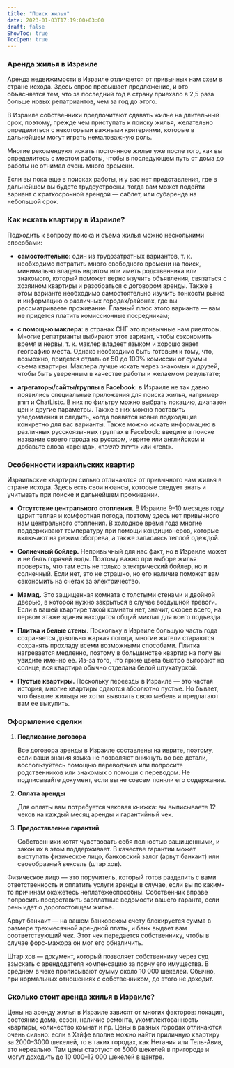 ```yaml
---
title: "Поиск жилья"
date: 2023-01-03T17:19:00+03:00
draft: false
ShowToc: true
TocOpen: true
---
```

### Аренда жилья в Израиле

 Аренда недвижимости в Израиле отличается от привычных нам схем в стране исхода. Здесь спрос превышает предложение, и это объясняется тем, что за последний год в страну приехало в 2,5 раза больше новых репатриантов, чем за год до этого.

В Израиле собственники предпочитают сдавать жилье на длительный срок, поэтому, прежде чем приступать к поиску жилья, желательно определиться с некоторыми важными критериями, которые в дальнейшем могут играть немаловажную роль. 

Многие рекомендуют искать постоянное жилье уже после того, как вы определитесь с местом работы, чтобы в последующем путь от дома до работы не отнимал очень много времени. 

Если вы пока еще в поисках работы, и у вас нет представления, где в дальнейшем вы будете трудоустроены, тогда вам может подойти вариант с краткосрочной арендой — саблет, или субаренда на небольшой срок.



### Как искать квартиру в Израиле?

Подходить к вопросу поиска и съема жилья можно несколькими способами:

* **самостоятельно**: один из трудозатратных вариантов, т. к. необходимо потратить много свободного времени на поиск, минимально владеть ивритом или иметь родственника или знакомого, который поможет верно изучить объявления, связаться с хозяином квартиры и разобраться с договором аренды. Также в этом варианте необходимо самостоятельно изучить тонкости рынка и информацию о различных городах/районах, где вы рассматриваете проживание. Главный плюс этого варианта — вам не придется платить комиссионные посредникам;

  

* **с помощью маклера**: в странах СНГ это привычные нам риелторы. Многие репатрианты выбирают этот вариант, чтобы сэкономить время и нервы, т. к. маклер владеет языком и хорошо знает географию места. Однако необходимо быть готовым к тому, что, возможно, придется отдать от 50 до 100% комиссии от суммы съема квартиры. Маклера лучше искать через знакомых и друзей, чтобы быть уверенным в качестве работы и желаемом результате;

  

* **агрегаторы/сайты/группы в Facebook:** в Израиле не так давно появились специальные приложения для поиска жилья, например דורון и ChatListс. В них по фильтру можно выбрать локацию, диапазон цен и другие параметры. Также в них можно поставить уведомления и следить, когда появятся новые подходящие конкретно для вас варианты. Также можно искать информацию в различных русскоязычных группах в Facebook: введите в поиске название своего города на русском, иврите или английском и добавьте слова «аренда», «דירות להשכר» или «rent».

  

### Особенности израильских квартир

  

Израильские квартиры сильно отличаются от привычного нам жилья в стране исхода. Здесь есть свои нюансы, которые следует знать и учитывать при поиске и дальнейшем проживании. 

  

* **Отсутствие центрального отопления.** В Израиле 9–10 месяцев году царит теплая и комфортная погода, поэтому здесь нет привычного нам центрального отопления. В холодное время года многие поддерживают температуру при помощи кондиционеров, которые включают на режим обогрева, а также запасаясь теплой одеждой. 

  

* **Солнечный бойлер.** Непривычный для нас факт, но в Израиле может и не быть горячей воды. Поэтому важно при выборе жилья проверять, что там есть не только электрический бойлер, но и солнечный. Если нет, это не страшно, но его наличие поможет вам сэкономить на счетах за электричество. 

  

* **Мамад.** Это защищенная комната с толстыми стенами и двойной дверью, в которой нужно закрыться в случае воздушной тревоги. Если в вашей квартире такой комнаты нет, значит, скорее всего, на первом этаже здания находится общий миклат для всего подъезда. 

  

* **Плитка и белые стены**. Поскольку в Израиле большую часть года сохраняется довольно жаркая погода, многие жители стараются сохранять прохладу всеми возможными способами. Плитка нагревается медленно, поэтому в большинстве квартир на полу вы увидите именно ее. Из-за того, что яркие цвета быстро выгорают на солнце, вся квартира обычно отделана белой штукатуркой.

  

* **Пустые квартиры.** Поскольку переезды в Израиле — это частая история, многие квартиры сдаются абсолютно пустые. Но бывает, что бывшие жильцы не хотят вывозить свою мебель и предлагают вам ее выкупить. 

  

### Оформление сделки

1.  **Подписание договора**

    Все договора аренды в Израиле составлены на иврите, поэтому, если ваши знания языка не позволяют вникнуть во все детали, воспользуйтесь помощью переводчика или попросите родственников или знакомых о помощи с переводом. Не подписывайте документ, если вы не совсем поняли его содержание. 

1.  **Оплата аренды**

    Для оплаты вам потребуется чековая книжка: вы выписываете 12 чеков на каждый месяц аренды и гарантийный чек.

1.  **Предоставление гарантий**

    Собственники хотят чувствовать себя полностью защищенными, и закон их в этом поддерживает. В качестве гарантии может выступать физическое лицо, банковский залог (арвут банкаит) или своеобразный вексель (штар хов).

Физическое лицо — это поручитель, который готов разделить с вами ответственность и оплатить услуги аренды в случае, если вы по каким-то причинам окажетесь неплатежеспособны. Собственник вправе попросить предоставить зарплатные ведомости вашего гаранта, если речь идет о дорогостоящем жилье.

Арвут банкаит — на вашем банковском счету блокируется сумма в размере трехмесячной арендной платы, и банк выдает вам соответствующий чек. Этот чек передается собственнику, чтобы в случае форс-мажора он мог его обналичить.

Штар хов — документ, который позволяет собственнику через суд взыскать с арендодателя компенсацию за порчу его имущества. В среднем в чеке прописывают сумму около 10 000 шекелей. Обычно, при нормальных отношениях с собственником, до этого не доходит.

### Сколько стоит аренда жилья в Израиле?

Цены на аренду жилья в Израиле зависят от многих факторов: локация, состояние дома, сезон, наличие ремонта, укомплектованность квартиры, количество комнат и пр. Цены в разных городах отличаются очень сильно: если в Хайфе вполне можно найти приличную квартиру за 2000–3000 шекелей, то в таких городах, как  Нетания или Тель-Авив, это нереально. Там цены стартуют от 5000 шекелей в пригороде и могут доходить до 10 000–12 000 шекелей в центре.